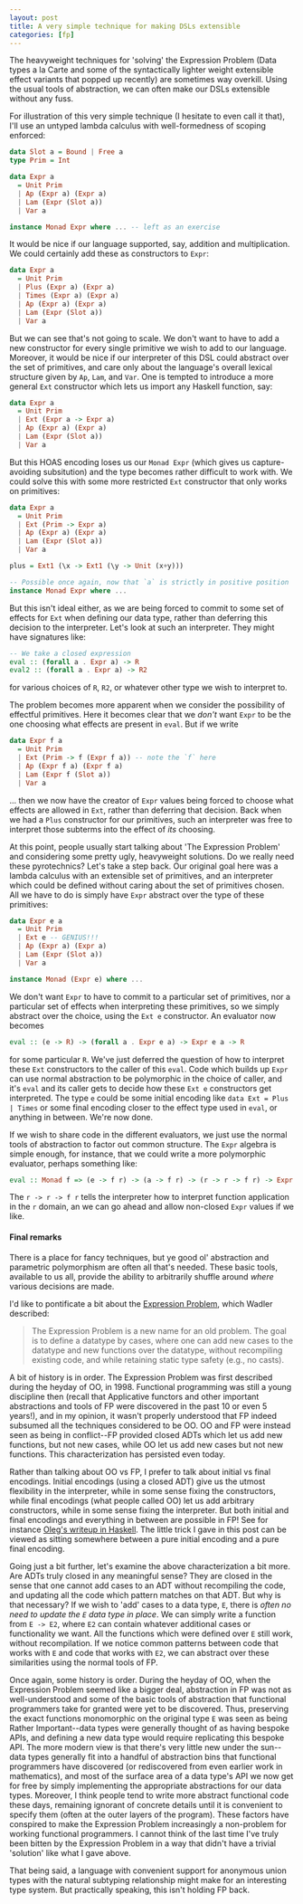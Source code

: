 ```yaml
---
layout: post
title: A very simple technique for making DSLs extensible
categories: [fp]
---
```


The heavyweight techniques for 'solving' the Expression Problem (Data types a la Carte and some of the syntactically lighter weight extensible effect variants that popped up recently) are sometimes way overkill. Using the usual tools of abstraction, we can often make our DSLs extensible without any fuss.

For illustration of this very simple technique (I hesitate to even call it that), I'll use an untyped lambda calculus with well-formedness of scoping enforced:

~~~ Haskell
data Slot a = Bound | Free a
type Prim = Int

data Expr a
  = Unit Prim
  | Ap (Expr a) (Expr a)
  | Lam (Expr (Slot a))
  | Var a

instance Monad Expr where ... -- left as an exercise
~~~

It would be nice if our language supported, say, addition and multiplication. We could certainly add these as constructors to `Expr`:

~~~ Haskell
data Expr a
  = Unit Prim
  | Plus (Expr a) (Expr a)
  | Times (Expr a) (Expr a)
  | Ap (Expr a) (Expr a)
  | Lam (Expr (Slot a))
  | Var a
~~~

But we can see that's not going to scale. We don't want to have to add a new constructor for every single primitive we wish to add to our language. Moreover, it would be nice if our interpreter of this DSL could abstract over the set of primitives, and care only about the language's overall lexical structure given by `Ap`, `Lam`, and `Var`. One is tempted to introduce a more general `Ext` constructor which lets us import any Haskell function, say:

~~~ Haskell
data Expr a
  = Unit Prim
  | Ext (Expr a -> Expr a)
  | Ap (Expr a) (Expr a)
  | Lam (Expr (Slot a))
  | Var a
~~~

But this HOAS encoding loses us our `Monad Expr` (which gives us capture-avoiding subsitution) and the type becomes rather difficult to work with. We could solve this with some more restricted `Ext` constructor that only works on primitives:

~~~ Haskell
data Expr a
  = Unit Prim
  | Ext (Prim -> Expr a)
  | Ap (Expr a) (Expr a)
  | Lam (Expr (Slot a))
  | Var a

plus = Ext1 (\x -> Ext1 (\y -> Unit (x+y)))

-- Possible once again, now that `a` is strictly in positive position
instance Monad Expr where ... 
~~~

But this isn't ideal either, as we are being forced to commit to some set of effects for `Ext` when defining our data type, rather than deferring this decision to the interpreter. Let's look at such an interpreter. They might have signatures like:

~~~ Haskell
-- We take a closed expression
eval :: (forall a . Expr a) -> R
eval2 :: (forall a . Expr a) -> R2
~~~

for various choices of `R`, `R2`, or whatever other type we wish to interpret to.

The problem becomes more apparent when we consider the possibility of effectful primitives. Here it becomes clear that we _don't_ want `Expr` to be the one choosing what effects are present in `eval`. But if we write

~~~ Haskell
data Expr f a
  = Unit Prim
  | Ext (Prim -> f (Expr f a)) -- note the `f` here
  | Ap (Expr f a) (Expr f a)
  | Lam (Expr f (Slot a))
  | Var a
~~~

... then we now have the creator of `Expr` values being forced to choose what effects are allowed in `Ext`, rather than deferring that decision. Back when we had a `Plus` constructor for our primitives, such an interpreter was free to interpret those subterms into the effect of _its_ choosing. 

At this point, people usually start talking about 'The Expression Problem' and considering some pretty ugly, heavyweight solutions. Do we really need these pyrotechnics? Let's take a step back. Our original goal here was a lambda calculus with an extensible set of primitives, and an interpreter which could be defined without caring about the set of primitives chosen. All we have to do is simply have `Expr` abstract over the type of these primitives:

~~~ Haskell
data Expr e a
  = Unit Prim
  | Ext e -- GENIUS!!!
  | Ap (Expr a) (Expr a)
  | Lam (Expr (Slot a))
  | Var a

instance Monad (Expr e) where ...
~~~

We don't want `Expr` to have to commit to a particular set of primitives, nor a particular set of effects when interpreting these primitives, so we simply abstract over the choice, using the `Ext e` constructor. An evaluator now becomes

~~~ Haskell
eval :: (e -> R) -> (forall a . Expr e a) -> Expr e a -> R
~~~

for some particular `R`. We've just deferred the question of how to interpret these `Ext` constructors to the caller of this `eval`. Code which builds up `Expr` can use normal abstraction to be polymorphic in the choice of caller, and it's `eval` and its caller gets to decide how these `Ext e` constructors get interpreted. The type `e` could be some initial encoding like `data Ext = Plus | Times` or some final encoding closer to the effect type used in `eval`, or anything in between. We're now done.

If we wish to share code in the different evaluators, we just use the normal tools of abstraction to factor out common structure. The `Expr` algebra is simple enough, for instance, that we could write a more polymorphic evaluator, perhaps something like:

~~~ Haskell
eval :: Monad f => (e -> f r) -> (a -> f r) -> (r -> r -> f r) -> Expr e a -> f r
~~~

The `r -> r -> f r` tells the interpreter how to interpret function application in the `r` domain, an we can go ahead and allow non-closed `Expr` values if we like.

#### Final remarks ####

There is a place for fancy techniques, but ye good ol' abstraction and parametric polymorphism are often all that's needed. These basic tools, available to us all, provide the ability to arbitrarily shuffle around _where_ various decisions are made.

I'd like to pontificate a bit about the [Expression Problem](http://en.wikipedia.org/wiki/Expression_problem), which Wadler described:

> The Expression Problem is a new name for an old problem. The goal is to define a datatype by cases, where one can add new cases to the datatype and new functions over the datatype, without recompiling existing code, and while retaining static type safety (e.g., no casts).

A bit of history is in order. The Expression Problem was first described during the heyday of OO, in 1998. Functional programming was still a young discipline then (recall that Applicative functors and other important abstractions and tools of FP were discovered in the past 10 or even 5 years!), and in my opinion, it wasn't properly understood that FP indeed subsumed all the techniques considered to be OO. OO and FP were instead seen as being in conflict--FP provided closed ADTs which let us add new functions, but not new cases, while OO let us add new cases but not new functions. This characterization has persisted even today.

Rather than talking about OO vs FP, I prefer to talk about initial vs final encodings. Initial encodings (using a closed ADT) give us the utmost flexibility in the interpreter, while in some sense fixing the constructors, while final encodings (what people called OO) let us add arbitrary constructors, while in some sense fixing the interpreter. But both initial and final encodings and everything in between are possible in FP! See for instance [Oleg's writeup in Haskell](http://okmij.org/ftp/tagless-final/). The little trick I gave in this post can be viewed as sitting somewhere between a pure initial encoding and a pure final encoding.

Going just a bit further, let's examine the above characterization a bit more. Are ADTs truly closed in any meaningful sense? They are closed in the sense that one cannot add cases to an ADT without recompiling the code, and updating all the code which pattern matches on that ADT. But why is that necessary? If we wish to 'add' cases to a data type, `E`, there is _often no need to update the `E` data type in place_. We can simply write a function from `E -> E2`, where `E2` can contain whatever additional cases or functionality we want. All the functions which were defined over `E` still work, without recompilation. If we notice common patterns between code that works with `E` and code that works with `E2`, we can abstract over these similarities using the normal tools of FP.

Once again, some history is order. During the heyday of OO, when the Expression Problem seemed like a bigger deal, abstraction in FP was not as well-understood and some of the basic tools of abstraction that functional programmers take for granted were yet to be discovered. Thus, preserving the exact functions monomorphic on the original type `E` was seen as being Rather Important--data types were generally thought of as having bespoke APIs, and defining a new data type would require replicating this bespoke API. The more modern view is that there's very little new under the sun--data types generally fit into a handful of abstraction bins that functional programmers have discovered (or rediscovered from even earlier work in mathematics), and most of the surface area of a data type's API we now get for free by simply implementing the appropriate abstractions for our data types. Moreover, I think people tend to write more abstract functional code these days, remaining ignorant of concrete details until it is convenient to specify them (often at the outer layers of the program). These factors have conspired to make the Expression Problem increasingly a non-problem for working functional programmers. I cannot think of the last time I've truly been bitten by the Expression Problem in a way that didn't have a trivial 'solution' like what I gave above.

That being said, a language with convenient support for anonymous union types with the natural subtyping relationship might make for an interesting type system. But practically speaking, this isn't holding FP back.
